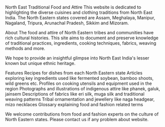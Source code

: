 North East Traditional Food and Attire
This website is dedicated to highlighting the diverse cuisines and clothing traditions from North East India. The North Eastern states covered are Assam, Meghalaya, Manipur, Nagaland, Tripura, Arunachal Pradesh, Sikkim and Mizoram.

About
The food and attire of North Eastern tribes and communities have rich cultural histories. This site aims to document and preserve knowledge of traditional practices, ingredients, cooking techniques, fabrics, weaving methods and more.

We hope to provide an insightful glimpse into North East India's lesser known but unique ethnic heritage.

Features
Recipes for dishes from each North Eastern state
Articles exploring key ingredients used like fermented soybean, bamboo shoots, wild greens etc.
Profiles on cooking utensils and equipment used in the region
Photographs and illustrations of indigenous attire like phanek, galuk, jainsem
Descriptions of fabrics like eri silk, muga silk and traditional weaving patterns
Tribal ornamentation and jewellery like naga headgear, mizo necklaces
Glossary explaining food and fashion related terms

We welcome contributions from food and fashion experts on the culture of North Eastern states. Please contact us if any problem about website.
